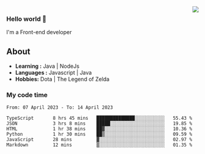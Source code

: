 <img align='right' src="https://github-readme-stats.vercel.app/api?username=jumodada&show_icons=true&theme=vue">

### Hello world 👋

I'm a Front-end developer 
    
## About
-  **Learning :** Java | NodeJs
-  **Languages :** Javascript | Java
-  **Hobbies:** Dota | The Legend of Zelda

### My code time

<!--START_SECTION:waka-->

```text
From: 07 April 2023 - To: 14 April 2023

TypeScript       8 hrs 45 mins   ██████████████░░░░░░░░░░░   55.43 %
JSON             3 hrs 8 mins    █████░░░░░░░░░░░░░░░░░░░░   19.85 %
HTML             1 hr 38 mins    ██▓░░░░░░░░░░░░░░░░░░░░░░   10.36 %
Python           1 hr 30 mins    ██▒░░░░░░░░░░░░░░░░░░░░░░   09.59 %
JavaScript       28 mins         ▓░░░░░░░░░░░░░░░░░░░░░░░░   02.97 %
Markdown         12 mins         ▒░░░░░░░░░░░░░░░░░░░░░░░░   01.35 %
```

<!--END_SECTION:waka-->

